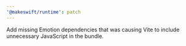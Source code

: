 ```yaml
---
'@makeswift/runtime': patch
---
```


Add missing Emotion dependencies that was causing Vite to include unnecessary JavaScript in the bundle.

